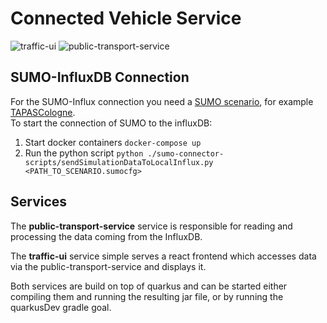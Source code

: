 Connected Vehicle Service
=========================

![traffic-ui](https://github.com/ChFlick/connected-vehicle-microservice/workflows/traffic-ui/badge.svg)
![public-transport-service](https://github.com/ChFlick/connected-vehicle-microservice/workflows/public-transport-service/badge.svg)

SUMO-InfluxDB Connection
------------------------
For the SUMO-Influx connection you need a [SUMO scenario](https://sumo.dlr.de/docs/Data/Scenarios.html), for example [TAPASCologne](https://sumo.dlr.de/docs/Data/Scenarios/TAPASCologne.html).  
To start the connection of SUMO to the influxDB:
1.  Start docker containers `docker-compose up`
2.  Run the python script `python ./sumo-connector-scripts/sendSimulationDataToLocalInflux.py <PATH_TO_SCENARIO.sumocfg>`

Services
--------

The **public-transport-service** service is responsible for reading and processing the data coming from the InfluxDB.

The **traffic-ui** service simple serves a react frontend which accesses data via the public-transport-service and displays it.

Both services are build on top of quarkus and can be started either compiling them and running the resulting jar file, or by running the quarkusDev gradle goal.
